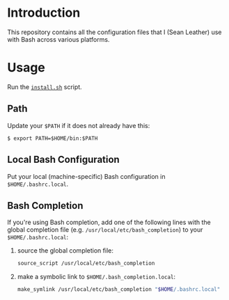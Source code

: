 # Introduction

This repository contains all the configuration files that I (Sean Leather) use
with Bash across various platforms.

# Usage

Run the [`install.sh`](./install.sh) script.

## Path

Update your `$PATH` if it does not already have this:

```
$ export PATH=$HOME/bin:$PATH
```

## Local Bash Configuration

Put your local (machine-specific) Bash configuration in `$HOME/.bashrc.local`.

## Bash Completion

If you're using Bash completion, add one of the following lines with the global
completion file (e.g. `/usr/local/etc/bash_completion`) to your
`$HOME/.bashrc.local`:

1. source the global completion file:

   ```sh
   source_script /usr/local/etc/bash_completion
   ```

2. make a symbolic link to `$HOME/.bash_completion.local`:

   ```sh
   make_symlink /usr/local/etc/bash_completion "$HOME/.bashrc.local"
   ```
